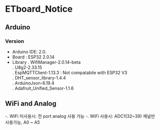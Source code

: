 # ETboard_Notice
## Arduino
### Version
- Arduino IDE: 2.0.
- Board : ESP32 2.0.14
- Library
 . WifiManager-2.0.14-beta  
 . U8g2-2.33.15  
 . EspMQTTClient-1.13.3 : Not compatabile with ESP32 V3  
 . DHT_sensor_library-1.4.4  
 . ArduinoJson-6.19.4  
 . Adafruit_Unified_Sensor-1.1.6  

## WiFi and Analog
-. WiFi 미사용시: 전 port analog 사용 가능
-. WiFi 사용시: ADC1(32~39) 채널만 사용가능, A0 ~ A5
